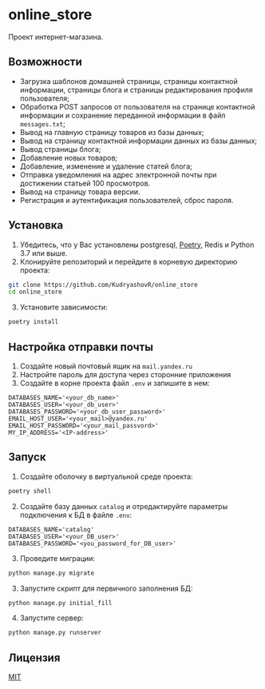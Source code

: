 # online_store

Проект интернет-магазина.

## Возможности

- Загрузка шаблонов домашней страницы, страницы контактной информации, страницы блога и страницы редактирования профиля пользователя;
- Обработка POST запросов от пользователя на странице контактной информации и сохранение переданной информации в
  файл `messages.txt`;
- Вывод на главную страницу товаров из базы данных;
- Вывод на страницу контактной информации данных из базы данных;
- Вывод страницы блога;
- Добавление новых товаров;
- Добавление, изменение и удаление статей блога;
- Отправка уведомления на адрес электронной почты при достижении статьей 100 просмотров.
- Вывод на страницу товара версии.
- Регистрация и аутентификация пользователей, сброс пароля.

## Установка

1. Убедитесь, что у Вас установлены postgresql, [Poetry](https://python-poetry.org/docs/#installation), Redis и Python 3.7 или
   выше.
2. Клонируйте репозиторий и перейдите в корневую директорию проекта:

```bash
git clone https://github.com/KudryashovR/online_store
cd online_store
```

3. Установите зависимости:

```bash
poetry install
```

## Настройка отправки почты

1. Создайте новый почтовый ящик на `mail.yandex.ru`
2. Настройте пароль для доступа через сторонние приложения
3. Создайте в корне проекта файл `.env` и запишите в нем:

```
DATABASES_NAME='<your_db_name>'
DATABASES_USER='<your_db_user>'
DATABASES_PASSWORD='<your_db_user_password>'
EMAIL_HOST_USER='<your_mail>@yandex.ru'
EMAIL_HOST_PASSWORD='<your_mail_passvord>'
MY_IP_ADDRESS='<IP-address>'
```

## Запуск

1. Создайте оболочку в виртуальной среде проекта:

```bash
poetry shell
```

2. Создайте базу данных `catalog` и отредактируйте параметры подключения к БД в файле `.env`:

```
DATABASES_NAME='catalog'
DATABASES_USER='<your_DB_user>'
DATABASES_PASSWORD='<you_password_for_DB_user>'
```

3. Проведите миграции:

```bash
python manage.py migrate
```

3. Запустите скрипт для первичного заполнения БД:

```bash
python manage.py initial_fill
```

4. Запустите сервер:

```bash
python manage.py runserver
```

## Лицензия

[MIT](LICENSE)
